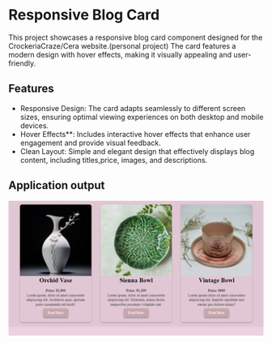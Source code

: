 # Responsive Blog Card

This project showcases a responsive blog card component designed for the CrockeriaCraze/Cera website.(personal project) 
The card features a modern design with hover effects, making it visually appealing and user-friendly.
## Features
- Responsive Design: The card adapts seamlessly to different screen sizes, ensuring optimal viewing experiences on both desktop and mobile devices.
- Hover Effects**: Includes interactive hover effects that enhance user engagement and provide visual feedback.
- Clean Layout: Simple and elegant design that effectively displays blog content, including titles,price, images, and descriptions.
  
## Application output

[![Blog Card Output](https://github.com/KhushbooBansiwal/Blog-card-responsive/blob/f5eb82952fade84ef2be546d7c4e91083d2fd6f3/output%20blog-card.png?raw=true)](https://github.com/KhushbooBansiwal/Blog-card-responsive/blob/f5eb82952fade84ef2be546d7c4e91083d2fd6f3/output%20blog-card.png?raw=true)
